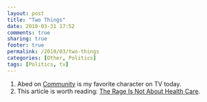 ```yaml
---
layout: post
title: "Two Things"
date: 2010-03-31 17:52
comments: true
sharing: true
footer: true
permalink: /2010/03/two-things
categories: [Other, Politics]
tags: [Politics, tv]
---
```

1. Abed on <a href='http://en.wikipedia.org/wiki/Community_(TV_series)'>Community</a> is my favorite character on TV today.
2. This article is worth reading: [The Rage Is Not About Health Care](http://www.nytimes.com/2010/03/28/opinion/28rich.html).